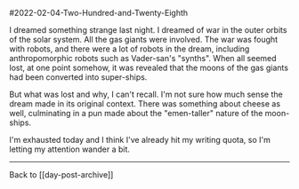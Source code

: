 #2022-02-04-Two-Hundred-and-Twenty-Eighth

I dreamed something strange last night.  I dreamed of war in the outer orbits of the solar system.  All the gas giants were involved.  The war was fought with robots, and there were a lot of robots in the dream, including anthropomorphic robots such as Vader-san's "synths".  When all seemed lost, at one point somehow, it was revealed that the moons of the gas giants had been converted into super-ships.

But what was lost and why, I can't recall.  I'm not sure how much sense the dream made in its original context.  There was something about cheese as well, culminating in a pun made about the "emen-taller" nature of the moon-ships.

I'm exhausted today and I think I've already hit my writing quota, so I'm letting my attention wander a bit.

---
Back to [[day-post-archive]]